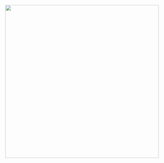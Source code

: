 <div id="header" align="center">
  <img src="https://media.giphy.com/media/YQitE4YNQNahy/giphy.gif" width="500"/>
</div>
